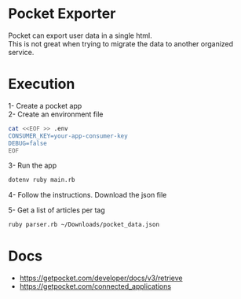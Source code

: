 # Pocket Exporter  

Pocket can export user data in a single html.  
This is not great when trying to migrate the data to another organized service.  

# Execution  

1- Create a pocket app  
2- Create an environment file  

```bash
cat <<EOF >> .env
CONSUMER_KEY=your-app-consumer-key
DEBUG=false
EOF
```

3- Run the app  

```bash
dotenv ruby main.rb
```

4- Follow the instructions. Download the json file  

5- Get a list of articles per tag  

```bash
ruby parser.rb ~/Downloads/pocket_data.json
```

# Docs  
- https://getpocket.com/developer/docs/v3/retrieve
- https://getpocket.com/connected_applications
